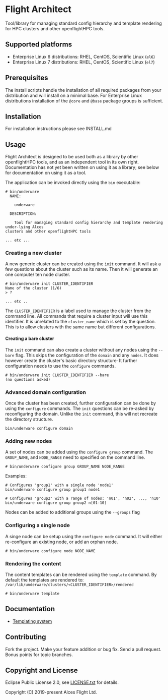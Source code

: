 # Flight Architect

Tool/library for managing standard config hierarchy and template rendering
for HPC clusters and other openflightHPC tools.

## Supported platforms

* Enterprise Linux 6 distributions: RHEL, CentOS, Scientific Linux (`el6`)
* Enterprise Linux 7 distributions: RHEL, CentOS, Scientific Linux (`el7`)

## Prerequisites

The install scripts handle the installation of all required packages from your
distribution and will install on a minimal base.  For Enterprise Linux
distributions installation of the `@core` and `@base` package groups is
sufficient.

## Installation

For installation instructions please see INSTALL.md

## Usage

Flight Architect is designed to be used both as a library by other openflightHPC tools, and as
an independent tool in its own right. Documentation has not yet been written on
using it as a library; see below for documentation on using it as a tool.

The application can be invoked directly using the `bin` executable:
```
# bin/underware
  NAME:

    underware

  DESCRIPTION:

    Tool for managing standard config hierarchy and template rendering under-lying Alces
clusters and other openflightHPC tools

... etc ...
```

### Creating a new cluster

A new generic cluster can be created using the `init` command. It will ask a few
questions about the cluster such as its name. Then it will generate an
one compute/ ten node cluster. 

```
# bin/underware init CLUSTER_IDENTIFIER
Name of the cluster (1/6)
> ?

... etc ..
```

The `CLUSTER_IDENTIFIER` is a label used to manage the cluster from the command
line. All commands that require a cluster input will use this identifier. It is
unrelated to the `cluster_name` which is set by the question. This is to allow
clusters with the same name but different configurations.

#### Creating a bare cluster

The `init` command can also create a cluster without any nodes using the
`--bare` flag. This skips the configuration of the `domain` and any `nodes`.
It does however create the cluster's basic directory structure· It further
configuration needs to use the `configure` commands.

```
# bin/underware init CLUSTER_IDENTIFIER --bare
(no questions asked)
```

### Advanced domain configuration

Once the cluster has been created, further configuration can be done by using 
the `configure` commands. The `init` questions can be re-asked by reconfiguring
the domain. Unlike the `init` command, this will not recreate the directory
structure.

```
bin/underware configure domain
```

### Adding new nodes

A set of nodes can be added using the `configure group` command. The `GROUP_NAME`,
and `NODE_RANGE` need to specified on the command line.

```
# bin/underware configure group GROUP_NAME NODE_RANGE
```

Examples:
```
# Configures 'group1' with a single node 'node1'
bin/underware configure group group1 node1

# Configures 'group2' with a range of nodes: 'n01', 'n02', ..., 'n10'
bin/underware configure group group2 n[01-10]
```

Nodes can be added to additional groups using the `--groups` flag

### Configuring a single node

A singe node can be setup using the `configure node` command. It will
either re-configure an existing node, or add an orphan node.

```
# bin/underware configure node NODE_NAME
```

### Rendering the content

The content templates can be rendered using the `template` command. By default
the templates are rendered to:
`/var/lib/underware/clusters/<CLUSTER_IDENTIFIER>/rendered`

```
# bin/underware template
```

## Documentation

- [Templating system](docs/templating-system.md)

## Contributing

Fork the project. Make your feature addition or bug fix. Send a pull request.
Bonus points for topic branches.

## Copyright and License

Eclipse Public License 2.0, see [LICENSE.txt](LICENSE.txt) for details.

Copyright (C) 2019-present Alces Flight Ltd.
